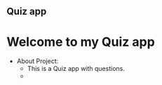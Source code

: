 ## Quiz app
# Welcome to my Quiz app
- About Project:
    - This is a Quiz app with questions.
    - 

 